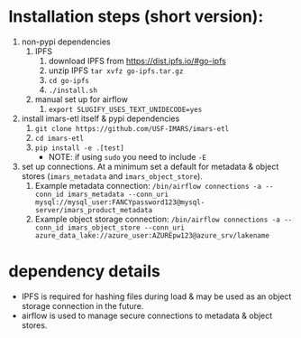 # Installation steps (short version):
1. non-pypi dependencies
    1. IPFS
        1. download IPFS from https://dist.ipfs.io/#go-ipfs
        2. unzip IPFS `tar xvfz go-ipfs.tar.gz`
        3. `cd go-ipfs`
        4. `./install.sh`
    2. manual set up for airflow
        1. `export SLUGIFY_USES_TEXT_UNIDECODE=yes`
2. install imars-etl itself & pypi dependencies
    1. `git clone https://github.com/USF-IMARS/imars-etl`
    2. `cd imars-etl`
    3. `pip install -e .[test]`
        * NOTE: if using `sudo` you need to include `-E`
3. set up connections. At a minimum set a default for metadata & object stores (`imars_metadata` and `imars_object_store`).
    1. Example metadata connection: `/bin/airflow connections -a --conn_id imars_metadata --conn_uri mysql://mysql_user:FANCYpassword123@mysql-server/imars_product_metadata`
    2. Example object storage connection: `/bin/airflow connections -a --conn_id imars_object_store --conn_uri azure_data_lake://azure_user:AZUREpw123@azure_srv/lakename`

# dependency details
* IPFS is required for hashing files during load & may be used as an object
    storage connection in the future.
* airflow is used to manage secure connections to metadata & object stores.
